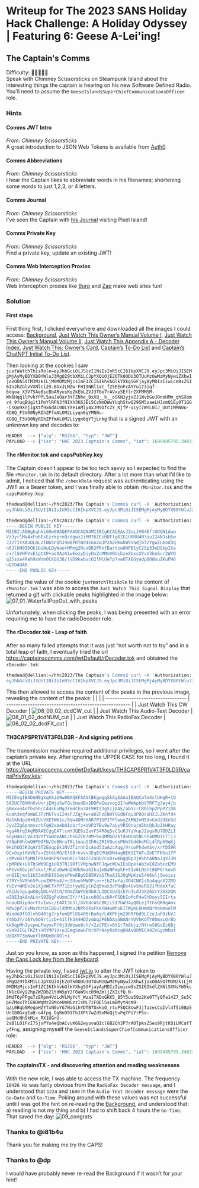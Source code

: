 # Writeup for The 2023 SANS Holiday Hack Challenge: A Holiday Odyssey \| Featuring 6: Geese A-Lei'ing!
## 	The Captain's Comms
Difficulty: :christmas_tree::christmas_tree::christmas_tree::christmas_tree::christmas_tree:  
Speak with Chimney Scissorsticks on Steampunk Island about the interesting things the captain is hearing on his new Software Defined Radio. You'll need to assume the `GeeseIslandsSuperChiefCommunicationsOfficer` role.

### Hints
#### Comms JWT Intro
*From: Chimney Scissorsticks*  
A great introduction to JSON Web Tokens is available from [Auth0](https://jwt.io/introduction).
#### Comms Abbreviations
*From: Chimney Scissorsticks*  
I hear the Captain likes to abbreviate words in his filenames; shortening some words to just 1,2,3, or 4 letters.
#### Comms Journal
*From: Chimney Scissorsticks*  
I've seen the Captain with [his Journal](https://elfhunt.org/static/images/captainsJournal.png) visiting Pixel Island!
#### Comms Private Key
*From: Chimney Scissorsticks*  
Find a private key, update an existing JWT!
#### Comms Web Interception Proxies
*From: Chimney Scissorsticks*  
Web Interception proxies like [Burp](https://portswigger.net/burp) and [Zap](https://www.zaproxy.org/) make web sites fun!

### Solution
#### First steps
First thing first, I clicked everywhere and downloaded all the images I could access: [Background](https://captainscomms.com/static/images/instructions.png), [Just Watch This Owner’s Manual Volume I](https://captainscomms.com/static/images/ownMan1.png), [Just Watch This Owner’s Manual Volume II](https://captainscomms.com/static/images/ownMan2.png), [Just Watch This Appendix A - Decoder Index](https://captainscomms.com/static/images/ownMan3.png), [Just Watch This: Owner’s Card](https://captainscomms.com/static/images/ownCard.png), [Captain’s To-Do List](https://captainscomms.com/static/images/capNotes.png) and [Captain’s ChatNPT Initial To-Do List](https://captainscomms.com/static/images/chatNPTList.png).

Then looking at the cookies I saw `justWatchThisRole=eyJhbGciOiJSUzI1NiIsInR5cCI6IkpXVCJ9.eyJpc3MiOiJISEMgMjAyMyBDYXB0YWluJ3MgQ29tbXMiLCJpYXQiOjE2OTk0ODU3OTUuMzQwMzMyNywiZXhwIjoxODA5OTM3Mzk1LjM0MDMzMjcsImF1ZCI6IkhvbGlkYXkgSGFjayAyMDIzIiwicm9sZSI6InJhZGlvVXNlciJ9.BGxJLMZw-FHI9NRl1xt_f25EEnFcAYYu173iqf-6dgoa_X3V7SAe8scBbARyusKq2kEbL2VJ3T6e7rAVxy5Eflr2XFMM5M-Wk6Hqq1lPvkYPfL5aaJaOar3YFZNhe_0xXQ__k__oSKN1yjxZJ1WvbGuJ0noHMm_qhSXomv4_9fuqBUg1t1PmYlRFN3fNIXh3K6JEi5CvNmDWwYUqhStwQ29SM5zaeLHJzmQ1Ey0T1GG-CsQo9XnjIgXtf9x6dAC00LYXe1AMly4xJM9DfcZY_KjfP-viyI7WYL0IJ_UOtIMMN0u-XO8Q_F3VO0NyRIhZPfmALOM2Liyqn6qYMN0u-XO8Q_F3VO0NyRIhZPfmALOM2Liyqn6qYTjLnkg` that is a signed JWT with an unknown key and decodes to:
```javascript 
HEADER  --> {"alg": "RS256", "typ": "JWT"}
PAYLOAD --> {"iss": "HHC 2023 Captain's Comms", "iat": 1699485795.3403327, "exp": 1809937395.3403327, "aud": "Holiday Hack 2023", "role": "radioUser"}
```

#### The rMonitor.tok and capsPubKey.key
The Captain doesn’t appear to be too tech savvy so I expected to find the file `rMonitor.tok` in its default directory. After a lot more than what I’d like to admit, I noticed that the `/checkRole` request was authenticating using the JWT as a Bearer token, and I was finally able to obtain `rMonitor.tok` and the `capsPubKey.key`:
```bash
thedead@dellian:~/hhc2023/The Captain's Comms$ curl -H 'Authorization: Bearer eyJhbGciOiJSUzI1NiIsInR5cCI6IkpXVCJ9.eyJpc3MiOiJISEMgMjAyMyBDYXB0YWluJ3MgQ29tbXMiLCJpYXQiOjE2OTk0ODU3OTUuMzQwMzMyNywiZXhwIjoxODA5OTM3Mzk1LjM0MDMzMjcsImF1ZCI6IkhvbGlkYXkgSGFjayAyMDIzIiwicm9sZSI6InJhZGlvVXNlciJ9.BGxJLMZw-FHI9NRl1xt_f25EEnFcAYYu173iqf-6dgoa_X3V7SAe8scBbARyusKq2kEbL2VJ3T6e7rAVxy5Eflr2XFMM5M-Wk6Hqq1lPvkYPfL5aaJaOar3YFZNhe_0xXQ__k__oSKN1yjxZJ1WvbGuJ0noHMm_qhSXomv4_9fuqBUg1t1PmYlRFN3fNIXh3K6JEi5CvNmDWwYUqhStwQ29SM5zaeLHJzmQ1Ey0T1GG-CsQo9XnjIgXtf9x6dAC00LYXe1AMly4xJM9DfcZY_KjfP-viyI7WYL0IJ_UOtIMMN0u-XO8Q_F3VO0NyRIhZPfmALOM2Liyqn6qYTjLnkg' https://captainscomms.com/jwtDefault/rMonitor.tok
eyJhbGciOiJSUzI1NiIsInR5cCI6IkpXVCJ9.eyJpc3MiOiJISEMgMjAyMyBDYXB0YWluJ3MgQ29tbXMiLCJpYXQiOjE2OTk0ODU3OTUuMzQwMzMyNywiZXhwIjoxODA5OTM3Mzk1LjM0MDMzMjcsImF1ZCI6IkhvbGlkYXkgSGFjayAyMDIzIiwicm9sZSI6InJhZGlvTW9uaXRvciJ9.f_z24CMLim2JDKf8KP_PsJmMg3l_V9OzEwK1E_IBE9rrIGRVBZjqGpvTqAQQSesJD82LhK2h8dCcvUcF7awiAPpgZpcfM5jdkXR7DAKzaHAV0OwTRS6x_Uuo6tqGMu4XZVjGzTvba-eMGTHXyfekvtZr8uLLhvNxoarCrDLiwZ_cKLViRojGuRIhGAQCpumw6NTyLuUYovy_iymNfe7pqsXQNL_iyoUwWxfWcfwch7eGmf2mBrdEiTB6LZJ1ar0FONfrLGX19TV25Qy8auNWQIn6jczWM9WcZbuOIfOvlvKhyVWbPdAK3zB7OOm-DbWm1aFNYKr6JIRDLobPfiqhKg
```
```bash
thedead@dellian:~/hhc2023/The Captain's Comms$ curl -H 'Authorization: Bearer eyJhbGciOiJSUzI1NiIsInR5cCI6IkpXVCJ9.eyJpc3MiOiJISEMgMjAyMyBDYXB0YWluJ3MgQ29tbXMiLCJpYXQiOjE2OTk0ODU3OTUuMzQwMzMyNywiZXhwIjoxODA5OTM3Mzk1LjM0MDMzMjcsImF1ZCI6IkhvbGlkYXkgSGFjayAyMDIzIiwicm9sZSI6InJhZGlvVXNlciJ9.BGxJLMZw-FHI9NRl1xt_f25EEnFcAYYu173iqf-6dgoa_X3V7SAe8scBbARyusKq2kEbL2VJ3T6e7rAVxy5Eflr2XFMM5M-Wk6Hqq1lPvkYPfL5aaJaOar3YFZNhe_0xXQ__k__oSKN1yjxZJ1WvbGuJ0noHMm_qhSXomv4_9fuqBUg1t1PmYlRFN3fNIXh3K6JEi5CvNmDWwYUqhStwQ29SM5zaeLHJzmQ1Ey0T1GG-CsQo9XnjIgXtf9x6dAC00LYXe1AMly4xJM9DfcZY_KjfP-viyI7WYL0IJ_UOtIMMN0u-XO8Q_F3VO0NyRIhZPfmALOM2Liyqn6qYTjLnkg' https://captainscomms.com/jwtDefault/keys/capsPubKey.key
-----BEGIN PUBLIC KEY-----
MIIBIjANBgkqhkiG9w0BAQEFAAOCAQ8AMIIBCgKCAQEAsJZuLJVB4EftUOQN1Auw
VzJyr1Ma4xFo6EsEzrkprnQcdgwz2iMM76IEiH8FlgKZG1U0RU4N3suI24NJsb5w
J327IYXAuOLBLzIN65nQhJ9wBPR7Wd4Eoo2wJP2m2HKwkW5Yadj6T2YgwZLmod3q
n6JlhN03DOk1biNuLDyWao+MPmg2RcxDR2PRnfBartzw0HPB1yC2Sp33eDGkpIXa
cx/lGVHFVxE1ptXP+asOAzK1wEezyDjyUxZcMMmV0VibzeXbxsXYvV3knScr2WYO
qZ5ssa4Rah9sWnm0CKG638/lVD9kwbvcO2lMlUeTp7vwOTXEGyadpB0WsuIKuPH6
uQIDAQAB
-----END PUBLIC KEY-----
```
Setting the value of the cookie `justWatchThisRole` to the content of `rMonitor.tok` I was able to access the `Just Watch This Signal Display` that returned a [gif](https://captainscomms.com/static/images/WaterfallPopOut.gif) with clickable peaks highlighted in the image below:
![07_01_WaterfallPopOut_with_peaks](imgs/07_01_WaterfallPopOut_with_peaks.png)

Unfortunately, when clicking the peaks, I was being presented with an error requiring me to have the radioDecoder role.

#### The rDecoder.tok - Leap of faith
After so many failed attempts that it was just “not worth not to try” and in a total leap of faith, I eventually tried the url https://captainscomms.com/jwtDefault/rDecoder.tok and obtained the `rDecoder.tok`:
```bash
thedead@dellian:~/hhc2023/The Captain's Comms$ curl -H 'Authorization: Bearer eyJhbGciOiJSUzI1NiIsInR5cCI6IkpXVCJ9.eyJpc3MiOiJISEMgMjAyMyBDYXB0YWluJ3MgQ29tbXMiLCJpYXQiOjE2OTk0ODU3OTUuMzQwMzMyNywiZXhwIjoxODA5OTM3Mzk1LjM0MDMzMjcsImF1ZCI6IkhvbGlkYXkgSGFjayAyMDIzIiwicm9sZSI6InJhZGlvTW9uaXRvciJ9.f_z24CMLim2JDKf8KP_PsJmMg3l_V9OzEwK1E_IBE9rrIGRVBZjqGpvTqAQQSesJD82LhK2h8dCcvUcF7awiAPpgZpcfM5jdkXR7DAKzaHAV0OwTRS6x_Uuo6tqGMu4XZVjGzTvba-eMGTHXyfekvtZr8uLLhvNxoarCrDLiwZ_cKLViRojGuRIhGAQCpumw6NTyLuUYovy_iymNfe7pqsXQNL_iyoUwWxfWcfwch7eGmf2mBrdEiTB6LZJ1ar0FONfrLGX19TV25Qy8auNWQIn6jczWM9WcZbuOIfOvlvKhyVWbPdAK3zB7OOm-DbWm1aFNYKr6JIRDLobPfiqhKg' https://captainscomms.com/jwtDefault/rDecoder.tok
eyJhbGciOiJSUzI1NiIsInR5cCI6IkpXVCJ9.eyJpc3MiOiJISEMgMjAyMyBDYXB0YWluJ3MgQ29tbXMiLCJpYXQiOjE2OTk0ODU3OTUuMzQwMzMyNywiZXhwIjoxODA5OTM3Mzk1LjM0MDMzMjcsImF1ZCI6IkhvbGlkYXkgSGFjayAyMDIzIiwicm9sZSI6InJhZGlvRGVjb2RlciJ9.cnNu6EjIDBrq8PbMlQNF7GzTqtOOLO0Q2zAKBRuza9bHMZGFx0pOmeCy2Ltv7NUPv1yT9NZ-WapQ1-GNcw011Ssbxz0yQO3Mh2Tt3rS65dmb5cmYIZc0pol-imtclWh5s1OTGUtqSjbeeZ2QAMUFx3Ad93gR20pKpjmoeG_Iec4JHLTJVEksogowOouGyDxNAagIICSpe61F3MY1qTibOLSbq3UVfiIJS4XvGJwqbYfLdbhc-FvHWBUbHhAzIgTIyx6kfONOH9JBo2RRQKvN-0K37aJRTqbq99mS4P9PEVs0-YIIufUxJGIW0TdMNuVO3or6bIeVH6CjexIl14w6fg
```

This then allowed to access the content of the peaks in the previous image, revealing the content of the peaks:
|                                    |                                                      |
| ---------------------------------- | ---------------------------------------------------- |
| Just Watch This CW Decoder         | ![08_00_02_dcdCW_cut](imgs/08_00_02_dcdCW_cut.png)   |
| Just Watch This Audio-Text Decoder | ![08_01_02_dcdNUM_cut](imgs/08_01_02_dcdNUM_cut.png) |
| Just Watch This RadioFax Decoder   | ![08_02_02_dcdFX_cut](imgs/08_02_02_dcdFX_cut.png)   |

#### TH3CAPSPR1V4T3F0LD3R - And signing petitions
The transmission machine required additional privileges, so I went after the captain’s private key. After ignoring the UPPER CASE for too long, I found it at the URL https://captainscomms.com/jwtDefault/keys/TH3CAPSPR1V4T3F0LD3R/capsPrivKey.key:
```bash
thedead@dellian:~/hhc2023/The Captain's Comms$ curl -H 'Authorization: Bearer eyJhbGciOiJSUzI1NiIsInR5cCI6IkpXVCJ9.eyJpc3MiOiJISEMgMjAyMyBDYXB0YWluJ3MgQ29tbXMiLCJpYXQiOjE2OTk0ODU3OTUuMzQwMzMyNywiZXhwIjoxODA5OTM3Mzk1LjM0MDMzMjcsImF1ZCI6IkhvbGlkYXkgSGFjayAyMDIzIiwicm9sZSI6InJhZGlvRGVjb2RlciJ9.cnNu6EjIDBrq8PbMlQNF7GzTqtOOLO0Q2zAKBRuza9bHMZGFx0pOmeCy2Ltv7NUPv1yT9NZ-WapQ1-GNcw011Ssbxz0yQO3Mh2Tt3rS65dmb5cmYIZc0pol-imtclWh5s1OTGUtqSjbeeZ2QAMUFx3Ad93gR20pKpjmoeG_Iec4JHLTJVEksogowOouGyDxNAagIICSpe61F3MY1qTibOLSbq3UVfiIJS4XvGJwqbYfLdbhc-FvHWBUbHhAzIgTIyx6kfONOH9JBo2RRQKvN-0K37aJRTqbq99mS4P9PEVs0-YIIufUxJGIW0TdMNuVO3or6bIeVH6CjexIl14w6fg' https://captainscomms.com/jwtDefault/keys/TH3CAPSPR1V4T3F0LD3R/capsPrivKey.key
-----BEGIN PRIVATE KEY-----
MIIEvgIBADANBgkqhkiG9w0BAQEFAASCBKgwggSkAgEAAoIBAQCwlm4slUHgR+1Q
5A3UC7BXMnKvUxrjEWjoSwTOuSmudBx2DDPaIwzvogSIfwWWApkbVTRFTg3ey4jb
g0mxvnAnfbshhcC44sEvMg3rmdCEn3AE9HtZ3gSijbAk/abYcrCRblhp2PpPZiDB
kuah3eqfomWE3TcM6TVuI24sPJZqj4w+aDZFzENHY9Gd8Fqu3PDQc8HXILZKnfd4
MaSkhdpzH+UZUcVXETWm1c/5qw4DMrXAR7PIOPJTFlwwyZXRWJvN5dvGxdi9XeSd
JyvZZg6pnmyxrhFqH2xaebQIobrfz+VUP2TBu9w7aUyVR5Onu/A5NcQbJp2kHRay
4gq48fq5AgMBAAECggEATlcmYJQE6i2uvFS4R8q5vC1u0JYzVupJ2sgxRU7DDZiI
adyHAm7LVeJQVYfYoBDeANC/hEGZCK7OM+heQMMGOZbfdoNCmSNL5ha0M0IFTlj3
VtNph9hlwQHP09FN/DeBWruT8L1oauIZhRcZR1VOuexPUm7bddheMlL4lRp59qKj
9k1hUQ3R3qAYST2EnqpEk1NV3TirnhIcAod53aAzcAqg/VruoPhdwmSv/xrfDS9R
DCxOzplHbVQ7sxZSt6URO/El6BrkvVvJEqECMUdON4agNEK5IYAFuIbETFNSu1TP
/dMvnR1fpM0lPOXeUKPNFveGKCc7B4IF2aDQ/CvD+wKBgQDpJjHSbtABNaJqVJ3N
/pMROk+UkTbSW69CgiH03TNJ9RflVMphwNfFJqwcWUwIEsBpe+Wa3xE0ZatecEM9
4PevvXGujmfskst/PuCuDwHnQ5OkRwaGIkujmBaNFmpkF+51v6LNdnt8UPGrkovD
onQIEjmvS1b53eUhDI91eysPKwKBgQDB5RVaS7huAJGJOgMpKzu54N6uljSwoisz
YJRY+5V0h65PucmZHPHe4/+cSUuuhMWOPinr+tbZtwYaiX04CNK1s8u4qqcX2ZRD
YuEv+WNDv2e1XjoWCTxfP71EorywkEyCnZq5kax3cPOqBs4UvSmsR9JiYKdeXfaC
VGiUyJgLqwKBgQDL+VZtO/VOmZXWYOEOb0JLODCXUdQchYn3LdJ3X26XrY2SXXQR
wZ0EJqk8xAL4rS8ZGgPuUmnC5Y/ft2eco00OuzbR+FSDbIoMcP4wSYDoyv5IIrta
bnauUUipdorttuIwsc/E4Xt3b3l/GV6dcWsCBK/i5I7bW34yQ8LejTtGsQKBgAmx
NdwJpPJ6vMurRrUsIBQulXMMtx2NPbOXxFKeYN4uWhxKITWyKLUHmKNrVokmwelW
Wiodo9fGOlvhO40tg7rpfemBPlEG405rBu6q/LdKPhjm2Oh5Fbd9LCzeJah9zhVJ
Y46bJY/i6Ys6Q9rticO+41lfk344HDZvmbq2PEN5AoGBANrYUVhKdTY0OmxLOrBb
kk8qpMhJycpmLFwymvFf0j3dWzwo8cY/+2zCFEtv6t1r7b8bjz/NYrwS0GvEc6Bj
xVa9JIGLTKZt+VRYMP1V+uJEmgSnwUFKrXPrAsyRaMcq0HAvQOMICX4ZvGyzWhut
UdQXV73mNwnYl0RQmBnDOl+i
-----END PRIVATE KEY-----
```

Just so you know, as soon as this happened, I signed the petition [Remove the Caps Lock key from the keyboard](https://www.change.org/p/united-nations-remove-the-caps-lock-key-from-the-keyboard).

Having the private key, I used [jwt.io](https://jwt.io/) to alter the JWT token to `eyJhbGciOiJSUzI1NiIsInR5cCI6IkpXVCJ9.eyJpc3MiOiJISEMgMjAyMyBDYXB0YWluJ3MgQ29tbXMiLCJpYXQiOjE2OTk0ODU3OTUuMzQwMzMyNywiZXhwIjoxODA5OTM3Mzk1LjM0MDMzMjcsImF1ZCI6IkhvbGlkYXkgSGFjayAyMDIzIiwicm9sZSI6IkdlZXNlSXNsYW5kc1N1cGVyQ2hpZWZDb21tdW5pY2F0aW9uc09mZmljZXIifQ.N-8MdT6yPFge7zERpm4VdLdVLMyYcY_Wza1TADoGKK5_85Y5ua59z2Ke0TTyQPa14Z7_Su5CpHZMoxThIEHUWqMzZ8MceUmNGzzIsML7iFQElSsLmBMytHcm9-qzL0Bqb5MeqoHZYTxN0vYG7WaGihYDTB7OxkoO_r4uPSQC8swFJjfazecCqIvl4T5i08p5Ur180GxgEaB-o4fpg_OgReD91ThJXPt7wZd9xMoQjSuPqTPiYrP5o-aaQMcNhSkMix_RX1UGrU-2sBlL01FxI7SjxPYu4eQbACvuK6G2wyuvaQIclGB2Qh3P7rAOTpksZSex9RjtKOiLMCafTyfFng`, assigning myself the `GeeseIslandsSuperChiefCommunicationsOfficer` role:
```javascript
HEADER  --> {"alg": "RS256", "typ": "JWT"}
PAYLOAD --> {"iss": "HHC 2023 Captain's Comms", "iat": 1699485795.3403327, "exp": 1809937395.3403327, "aud": "Holiday Hack 2023", "role": "GeeseIslandsSuperChiefCommunicationsOfficer"}
```

#### The captainsTX - and discovering attention and reading weaknesses
With the new role, I was able to access the TX machine. The frequency `10426 Hz` was fairly obvious from the `RadioFax Decoder message`, and I understood that `1224` and `1600` in the `Audio-Text Decoder message` were the `Go-Date` and `Go-Time`. Poking around with these values was not successful until I was got the hint on re-reading the [Background](https://captainscomms.com/static/images/instructions.png), and understood that: a) reading is not my thing and b) I had to shift back 4 hours the `Go-Time`. That saved the day:
![09_congrats](imgs/09_congrats.png)

### Thanks to @i81b4u
Thank you for making me try the CAPS!

### Thanks to @dp
I would have probably never re-read the Background if it wasn’t for your hint!
